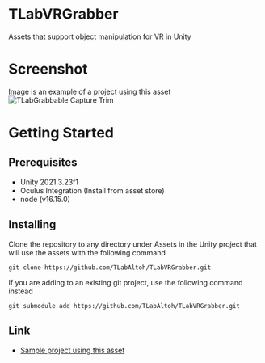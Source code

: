 # TLabVRGrabber
Assets that support object manipulation for VR in Unity  

# Screenshot
Image is an example of a project using this asset  
![TLabGrabbable Capture Trim](https://user-images.githubusercontent.com/121733943/235363804-01b50f49-674e-40d4-a11e-39ed3ced5600.gif)

# Getting Started
## Prerequisites
- Unity 2021.3.23f1  
- Oculus Integration (Install from asset store)  
- node (v16.15.0)
## Installing
Clone the repository to any directory under Assets in the Unity project that will use the assets with the following command  
```
git clone https://github.com/TLabAltoh/TLabVRGrabber.git
```
If you are adding to an existing git project, use the following command instead
```
git submodule add https://github.com/TLabAltoh/TLabVRGrabber.git
```
## Link
- [Sample project using this asset](https://github.com/TLabAltoh/VR_Kensyu)
